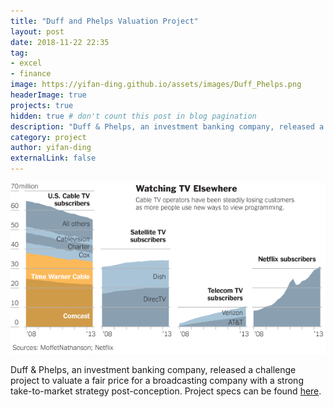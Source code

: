 ```yaml
---
title: "Duff and Phelps Valuation Project"
layout: post
date: 2018-11-22 22:35
tag: 
- excel
- finance
image: https://yifan-ding.github.io/assets/images/Duff_Phelps.png
headerImage: true
projects: true
hidden: true # don't count this post in blog pagination
description: "Duff & Phelps, an investment banking company, released a challenge project to valuate a fair price for a broadcasting company with a strong take-to-market strategy post-conception. Project specs can be found [here] (https://yifan-ding.github.io/assets/Duff_Phelps.pdf)."
category: project
author: yifan-ding
externalLink: false
---
```


![Duff-Phelps](../assets/images/Subscribers.png)

Duff & Phelps, an investment banking company, released a challenge project to valuate a fair price for a broadcasting company with a strong take-to-market strategy post-conception. Project specs can be found [here](https://yifan-ding.github.io/assets/Duff_Phelps.pdf).



